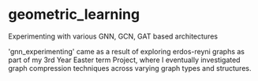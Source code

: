 # geometric_learning
Experimenting with various GNN, GCN, GAT based architectures

'gnn_experimenting' came as a result of exploring erdos-reyni graphs as part of my 3rd Year Easter term Project, where I eventually investigated graph compression techniques across varying graph types and structures.
